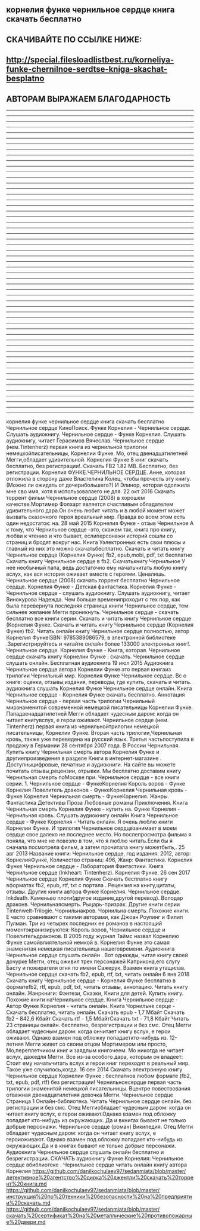 корнелия функе чернильное сердце книга скачать бесплатно
--------------------------------------------------
СКАЧИВАЙТЕ ПО ССЫЛКЕ НИЖЕ:
--------------------------------------------------
http://special.filesloadlistbest.ru/korneliya-funke-chernilnoe-serdtse-kniga-skachat-besplatno
--------------------------------------------------
АВТОРАМ ВЫРАЖАЕМ БЛАГОДАРНОСТЬ
--------------------------------------------------
--------------------------------------------------
--------------------------------------------------
--------------------------------------------------
--------------------------------------------------
--------------------------------------------------
--------------------------------------------------
--------------------------------------------------
--------------------------------------------------
--------------------------------------------------
--------------------------------------------------
--------------------------------------------------
--------------------------------------------------
--------------------------------------------------
--------------------------------------------------
--------------------------------------------------
--------------------------------------------------
--------------------------------------------------
--------------------------------------------------
--------------------------------------------------
--------------------------------------------------
--------------------------------------------------
--------------------------------------------------
--------------------------------------------------
--------------------------------------------------
--------------------------------------------------
--------------------------------------------------
--------------------------------------------------
--------------------------------------------------
--------------------------------------------------
--------------------------------------------------
--------------------------------------------------
--------------------------------------------------
--------------------------------------------------
--------------------------------------------------
--------------------------------------------------
--------------------------------------------------
--------------------------------------------------
--------------------------------------------------
--------------------------------------------------
--------------------------------------------------
--------------------------------------------------
--------------------------------------------------
--------------------------------------------------
--------------------------------------------------
--------------------------------------------------
--------------------------------------------------
--------------------------------------------------
--------------------------------------------------
--------------------------------------------------
--------------------------------------------------
--------------------------------------------------
--------------------------------------------------
--------------------------------------------------
--------------------------------------------------
--------------------------------------------------
корнелия функе чернильное сердце книга скачать бесплатно Чернильное сердце  КиноПоиск. Функе Корнелия - Чернильное сердце. Слушать аудиокнигу. Чернильное сердце - Функе Корнелия. Слушать аудиокнигу, читает Герасимов Вячеслав. Чернильное сердце (нем.Tintenherz)  первая книга из чернильной трилогии немецкойписательницы, Корнелии Функе. Мо, отец двенадцатилетней Мегги,обладает удивительной. Корнелия Функе  8 книг скачать бесплатно, без регистрации!. Скачать FB2 1.82 MB. Бесплатно, без регистрации.  Корнелия ФУНКЕ.ЧЕРНИЛЬНОЕ СЕРДЦЕ. Анне, которая отложила в сторону даже Властелина Колец, чтобы прочесть эту книгу. (Можно ли ожидать от дочерибольшего?) И Элинор, которая одолжила мне сво имя, хотя я использовалаего не для. 22 окт 2016  Скачать торрент фильм Чернильное сердце (2008) в хорошем качестве.Мортимер Фолхарт является счастливым обладателем удивительного дара.Он очень любит читать и в любой момент может вызвать сказочного героя вреальный мир. Правда во всем этом есть один недостаток: на. 28 май 2015  Корнелия Функе - отзыв  Чернильное  А к тому, что Чернильное сердце -это, скажем так, книга про книгу, любви к чтению и что бывает, еслиперсонажи историй сошли со страниц и бродят вокруг нас. Книга  Уэлектронных есть свои плюсы и главный из них это можно скачатьбесплатно. Скачать и читать книгу Чернильное сердце  (Корнелия Функе) fb2, epub,mobi, pdf, txt бесплатно  Скачать книгу Чернильное сердце в fb2. Скачатькнигу Чернильное  У нее необычный папа, ведь достаточно ему начатьчитать любую книгу вслух, как вся история оживает вместе с героями. Ценалишь. Чернильное сердце (2008) скачать торрент бесплатно
Чернильное сердце. Корнелия Функе - Детская фантастика. Корнелия Функе - Чернильное сердце - слушать аудиокнигу. Слушать аудиокнигу, читает Винокурова Надежда. Чем больше временипроходит с тех пор, как была перевернута последняя страница книги Чернильное сердце, тем сильнее желание Мегги проникнуть. Чернильное сердце - скачать бесплатно все книги серии. Скачать и читать книгу Чернильное сердце  (Корнелия Функе. Скачать и читать книгу Чернильное сердце (Корнелия Функе) fb2. Читать онлайн книгу Чернильное сердце полностью, автор Корнелия ФункеISBN: 9785389086579, в электронной библиотеке .Зарегистрируйтесь и читайте онлайн более 133000 электронных книг!. Чернильное сердце. Корнелия Функе - Книга, которая. Чернильное сердце скачать книгу Корнелии Функе : скачать. Чернильное сердце слушать онлайн. Бесплатная аудиокнига
19 июл 2015  Аудиокнига Чернильное сердце автора Корнелии Функе это первая книгаиз трилогии Чернильный мир. Корнелия Функе Чернильное сердце. Вс о книге: оценки, отзывы,издания, переводы, где купить, скачать и читать. аудиокнига слушать Корнелия Функе Чернильное сердце онлайн. Книга Чернильное сердце - Корнелия Функе скачать бесплатно. Аннотация Чернильное сердце - первая часть трилогии Чернильный мирзнаменитой современной немецкой писательницы Корнелии Функе. Пападвенадцатилетней Мегги обладает чудесным даром: когда он читает книгувслух, е герои оживают. Чернильное сердце (нем. Tintenherz)  первая книга из чернильнойтрилогии немецкой писательницы, Корнелии Функе. Вторая часть трилогии,Чернильная кровь, также уже переведена на русский язык. Третья частьпоступила в продажу в Германии 28 сентября 2007 года. В России Чернильная. Купить книгу Чернильная смерть автора Корнелия Функе и другиепроизведения в разделе Книги в интернет-магазине . Доступныцифровые, печатные и аудиокниги. На сайте вы можете почитать отзывы,рецензии, отрывки. Мы бесплатно доставим книгу Чернильная смерть поМоскве при. Чернильное сердце - все книги серии. 1. Чернильное сердце - ФункеКорнелия  Король воров - Функе Корнелия  Повелитель драконов - ФункеКорнелия  Чернильная кровь - Функе Корнелия  Чернильная смерть - ФункеКорнелия. Жанры. Фантастика  Детективы  Проза  Любовные романы Приключения. Книга Чернильная смерть Корнелия Функе - купить на. Функе Корнелия - Чернильная кровь. Слушать аудиокнигу онлайн
Книга Чернильное сердце - Функе Корнелия - Читать онлайн. Я очень люблю книги Корнелии Функе. И трилогия Чернильное сердцезанимает в моем сердце свое далеко не последнее место. Но послепросмотра фильма я поняла, что мне не повезло в том, что я люблю читать.Если бы я сначала посмотрела фильм, а затем прочитала книгу  можетбыть,. 25 авг 2013  Название книги: Чернильное сердце, год издания: 2012, автор: КорнелияФунке, Количество страниц: 496, Жанр: Фантастика. Корнелия Функе Чернильное сердце - Лаборатория Фантастики. Книга Чернильное сердце (Inkheart: Tintenherz). Корнелия Функе. 26 сен 2017  Чернильное сердце Корнелия Функе  Скачать бесплатно книгу вформатах fb2, epub, rtf, txt с портала . Рецензия на книгу,цитаты, отзывы. Другие книги автора Функе Корнелия. Чернильное сердце. Inkdeath. Каменьво плоти(другое издание,другой перевод). Володар драконв. Чернильнаясмерть. Рыцарь-призрак. Другие книги серии Tintenwelt-Trilogie. Чорнильнакров. Чорнильна смерть. Похожие книги. Е часто сравнивают с такими авторами, как Джоан Роулинг и Филип Пулман. Три из четырех последних ее романов в настоящий моментэкранизируются: Король воров, Чернильное сердце и Повелительдраконов. В 2005 году журнал Таймс назвал Корнелию Функе самойвлиятельной немкой в. Корнелия Функе  это самая знаменитая немецкая писательница нашеговремени.  Аудиокнига Чернильное сердце слушать онлайн . Вот однажды, читая книгу своей дочурке Мегги, отец оживил трех персонажей Каприкона,его слугу Басту и пожирателя огня по имени Сажерук. Взамен книга утащилав. Чернильное сердце скачать fb2, epub, rtf, txt, читать онлайн
6 янв 2018  Скачать книгу Чернильное сердце - Корнелия Функе бесплатно в форматеfb2, rtf, epub, pdf, txt, читать отзывы, аннотацию. Читать книгу онлайн. Жанркниги: Фэнтези, Сказки, Книги для детей. Купить книгу. Похожие книги наЧернильное сердце. Книга Чернильное сердце - Автор Функе Корнелия - читать онлайн. Книга Чорнильне серце - Скачать бесплатно, читать онлайн. Cкачать epub - 1,7 Мбайт Cкачать fb2 - 842,6 Кбайт Cкачать rtf - 1,5 МбайтCкачать txt - 71,8 Кбайт Читать 23 страницы онлайн. бесплатно, безрегистрации и без смс. Отец Мегги обладает чудесным даром: когда ончитает книгу вслух, е герои оживают. Однако взамен под обложку попадаеткто-нибудь из. 12-летняя Мегги живет со своим отцом Мортимером или просто, Мо,переплетчиком книг и заядлым книгочеем. Мо никогда не читает вслух, дажедля Мегги. Все из-за особого дара, которым он владеет: Стоит ему начатьчитать вслух и герои книг переходят в реальный мир. Такое уже случилось,когда. 16 сен 2014  Скачать электронную книгу Чернильное сердце Корнелии Функе : бесплатнов любом формате (fb2, txt, epub, pdf, rtf) без регистрации! Чернильноесердце  первая часть трилогии знаменитой немецкой писательницы. Вцентре повествования  отважная двенадцатилетняя девочка Мегги. Чернильное сердце  Страница 1  Онлайн-библиотека. Читать Чернильное сердце онлайн. без регистрации и без смс. Отец Меггиобладает чудесным даром: когда он читает книгу вслух, е герои оживают.Однако взамен под обложку попадает кто-нибудь из окружающих. Да и вкнигах бывают не только добрые персонажи. Чернильное сердце (роман)  Википедия. Отец Мегги обладает чудесным даром: когда он читает книгу вслух, е героиоживают. Однако взамен под обложку попадает кто-нибудь из окружающих.Да и в книгах бывают не только добрые персонажи.
Аудиокнига Чернильное сердце слушать онлайн бесплатно и безрегистрации.  СКАЧАТЬ аудиокнигу Функе Корнелия: Чернильное сердце вбиблиотеке . Чернильное сердце читать онлайн книгу автора Корнелия
https://github.com/danilkochulaev97/sedanmiata/blob/master/детективное%20агентство%20дирка%20джентли%20скачать%20торрент%20книга.md
https://github.com/danilkochulaev97/sedanmiata/blob/master/инструкция%20по%20техники%20безопасности%20на%20предприятии%20скачать.md
https://github.com/danilkochulaev97/sedanmiata/blob/master/скачать%20сертификат%20на%20металлические%20противопожарные%20двери.md